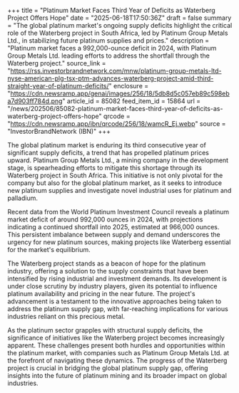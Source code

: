 +++
title = "Platinum Market Faces Third Year of Deficits as Waterberg Project Offers Hope"
date = "2025-06-18T17:50:36Z"
draft = false
summary = "The global platinum market's ongoing supply deficits highlight the critical role of the Waterberg project in South Africa, led by Platinum Group Metals Ltd., in stabilizing future platinum supplies and prices."
description = "Platinum market faces a 992,000-ounce deficit in 2024, with Platinum Group Metals Ltd. leading efforts to address the shortfall through the Waterberg project."
source_link = "https://rss.investorbrandnetwork.com/mnw/platinum-group-metals-ltd-nyse-american-plg-tsx-ptm-advances-waterberg-project-amid-third-straight-year-of-platinum-deficits/"
enclosure = "https://cdn.newsramp.app/genai/images/256/18/5db8d5c057eb89c598eba7d903ff784d.png"
article_id = 85082
feed_item_id = 15864
url = "/news/202506/85082-platinum-market-faces-third-year-of-deficits-as-waterberg-project-offers-hope"
qrcode = "https://cdn.newsramp.app/ibn/qrcode/256/18/wamcR_Ej.webp"
source = "InvestorBrandNetwork (IBN)"
+++

<p>The global platinum market is enduring its third consecutive year of significant supply deficits, a trend that has propelled platinum prices upward. Platinum Group Metals Ltd., a mining company in the development stage, is spearheading efforts to mitigate this shortage through its Waterberg project in South Africa. This initiative is not only pivotal for the company but also for the global platinum market, as it seeks to introduce new platinum supplies and investigate novel industrial uses for platinum and palladium.</p><p>Recent data from the World Platinum Investment Council reveals a platinum market deficit of around 992,000 ounces in 2024, with projections indicating a continued shortfall into 2025, estimated at 966,000 ounces. This persistent imbalance between supply and demand underscores the urgency for new platinum sources, making projects like Waterberg essential for the market's equilibrium.</p><p>The Waterberg project stands as a beacon of hope for the platinum industry, offering a solution to the supply constraints that have been intensified by rising industrial and investment demands. Its development is under close scrutiny by industry players, given its potential to influence platinum availability and pricing in the near future. The project's advancement is a testament to the innovative approaches being taken to address the platinum supply gap, with far-reaching implications for various industries reliant on this precious metal.</p><p>As the platinum sector grapples with structural supply deficits, the significance of initiatives like the Waterberg project becomes increasingly apparent. These challenges present both hurdles and opportunities within the platinum market, with companies such as Platinum Group Metals Ltd. at the forefront of navigating these dynamics. The progress of the Waterberg project is crucial in bridging the global platinum supply gap, offering insights into the future of platinum mining and its broader impact on global industries.</p>